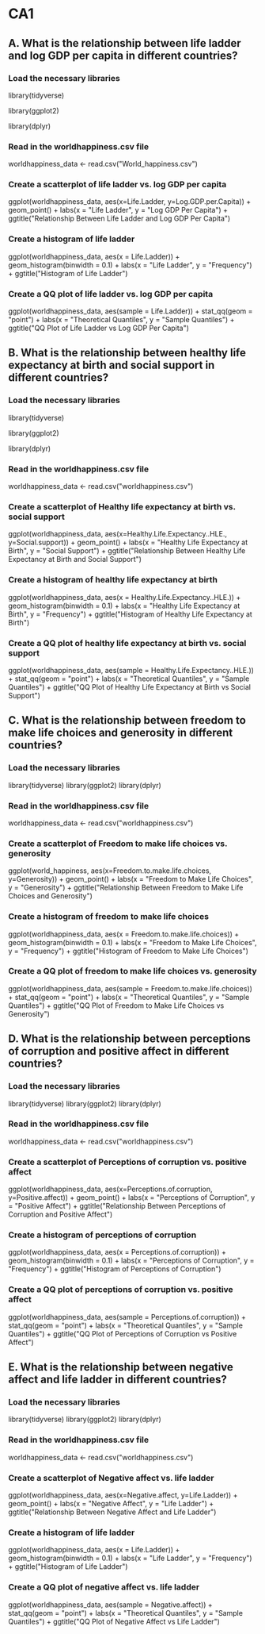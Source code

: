 # CA1
## A. What is the relationship between life ladder and log GDP per capita in different countries? 


### Load the necessary libraries
library(tidyverse)

library(ggplot2)

library(dplyr)


### Read in the worldhappiness.csv file

worldhappiness_data <- read.csv("World_happiness.csv")

### Create a scatterplot of life ladder vs. log GDP per capita

ggplot(worldhappiness_data, aes(x=Life.Ladder, y=Log.GDP.per.Capita)) + 
  geom_point() +
  labs(x = "Life Ladder", y = "Log GDP Per Capita") +
  ggtitle("Relationship Between Life Ladder and Log GDP Per Capita")

### Create a histogram of life ladder

ggplot(worldhappiness_data, aes(x = Life.Ladder)) + 
  geom_histogram(binwidth = 0.1) +
  labs(x = "Life Ladder", y = "Frequency") +
  ggtitle("Histogram of Life Ladder")

### Create a QQ plot of life ladder vs. log GDP per capita

ggplot(worldhappiness_data, aes(sample = Life.Ladder)) +
  stat_qq(geom = "point") + 
  labs(x = "Theoretical Quantiles", y = "Sample Quantiles") +
  ggtitle("QQ Plot of Life Ladder vs Log GDP Per Capita")

## B. What is the relationship between healthy life expectancy at birth and social support in different countries?  

### Load the necessary libraries

library(tidyverse)

library(ggplot2)

library(dplyr)

### Read in the worldhappiness.csv file

worldhappiness_data <- read.csv("worldhappiness.csv")

### Create a scatterplot of Healthy life expectancy at birth vs. social support

ggplot(worldhappiness_data, aes(x=Healthy.Life.Expectancy..HLE., y=Social.support)) + 
  geom_point() +
  labs(x = "Healthy Life Expectancy at Birth", y = "Social Support") +
  ggtitle("Relationship Between Healthy Life Expectancy at Birth and Social Support")

### Create a histogram of healthy life expectancy at birth

ggplot(worldhappiness_data, aes(x = Healthy.Life.Expectancy..HLE.)) + 
  geom_histogram(binwidth = 0.1) +
  labs(x = "Healthy Life Expectancy at Birth", y = "Frequency") +
  ggtitle("Histogram of Healthy Life Expectancy at Birth")

### Create a QQ plot of healthy life expectancy at birth vs. social support

ggplot(worldhappiness_data, aes(sample = Healthy.Life.Expectancy..HLE.)) +
  stat_qq(geom = "point") + 
  labs(x = "Theoretical Quantiles", y = "Sample Quantiles") +
  ggtitle("QQ Plot of Healthy Life Expectancy at Birth vs Social Support")

## C. What is the relationship between freedom to make life choices and generosity in different countries?

### Load the necessary libraries

library(tidyverse)
library(ggplot2)
library(dplyr)

### Read in the worldhappiness.csv file

worldhappiness_data <- read.csv("worldhappiness.csv")

### Create a scatterplot of Freedom to make life choices vs. generosity

ggplot(world_happiness, aes(x=Freedom.to.make.life.choices, y=Generosity)) + 
  geom_point() +
  labs(x = "Freedom to Make Life Choices", y = "Generosity") +
  ggtitle("Relationship Between Freedom to Make Life Choices and Generosity")

### Create a histogram of freedom to make life choices

ggplot(worldhappiness_data, aes(x = Freedom.to.make.life.choices)) + 
  geom_histogram(binwidth = 0.1) +
  labs(x = "Freedom to Make Life Choices", y = "Frequency") +
  ggtitle("Histogram of Freedom to Make Life Choices")

### Create a QQ plot of freedom to make life choices vs. generosity

ggplot(worldhappiness_data, aes(sample = Freedom.to.make.life.choices)) +
  stat_qq(geom = "point") + 
  labs(x = "Theoretical Quantiles", y = "Sample Quantiles") +
  ggtitle("QQ Plot of Freedom to Make Life Choices vs Generosity")

## D. What is the relationship between perceptions of corruption and positive affect in different countries?

### Load the necessary libraries

library(tidyverse)
library(ggplot2)
library(dplyr)

### Read in the worldhappiness.csv file

worldhappiness_data <- read.csv("worldhappiness.csv")

### Create a scatterplot of Perceptions of corruption vs. positive affect

ggplot(worldhappiness_data, aes(x=Perceptions.of.corruption, y=Positive.affect)) + 
  geom_point() +
  labs(x = "Perceptions of Corruption", y = "Positive Affect") +
  ggtitle("Relationship Between Perceptions of Corruption and Positive Affect")

### Create a histogram of perceptions of corruption

ggplot(worldhappiness_data, aes(x = Perceptions.of.corruption)) + 
  geom_histogram(binwidth = 0.1) +
  labs(x = "Perceptions of Corruption", y = "Frequency") +
  ggtitle("Histogram of Perceptions of Corruption")

### Create a QQ plot of perceptions of corruption vs. positive affect

ggplot(worldhappiness_data, aes(sample = Perceptions.of.corruption)) +
  stat_qq(geom = "point") + 
  labs(x = "Theoretical Quantiles", y = "Sample Quantiles") +
  ggtitle("QQ Plot of Perceptions of Corruption vs Positive Affect")

## E. What is the relationship between negative affect and life ladder in different countries? 

### Load the necessary libraries

library(tidyverse)
library(ggplot2)
library(dplyr)

### Read in the worldhappiness.csv file

worldhappiness_data <- read.csv("worldhappiness.csv")

### Create a scatterplot of Negative affect vs. life ladder

ggplot(worldhappiness_data, aes(x=Negative.affect, y=Life.Ladder)) + 
  geom_point() +
  labs(x = "Negative Affect", y = "Life Ladder") +
  ggtitle("Relationship Between Negative Affect and Life Ladder")

### Create a histogram of life ladder

ggplot(worldhappiness_data, aes(x = Life.Ladder)) + 
  geom_histogram(binwidth = 0.1) +
  labs(x = "Life Ladder", y = "Frequency") +
  ggtitle("Histogram of Life Ladder")

### Create a QQ plot of negative affect vs. life ladder

ggplot(worldhappiness_data, aes(sample = Negative.affect)) +
  stat_qq(geom = "point") + 
  labs(x = "Theoretical Quantiles", y = "Sample Quantiles") +
  ggtitle("QQ Plot of Negative Affect vs Life Ladder")
